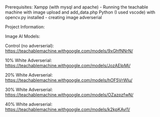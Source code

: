 Prerequisites:
Xampp (with mysql and apache) - Running the teachable machine with image upload and add_data.php
Python (I used vscode) with opencv.py installed - creating image adverserial

Project Information:

Image AI Models:

Control (no adverserial): https://teachablemachine.withgoogle.com/models/9xGhfNNrN/

10% White Adverserial: https://teachablemachine.withgoogle.com/models/JozAElpMj/

20% White Adverserial: https://teachablemachine.withgoogle.com/models/hOF5VrWlu/

30% White Adverserial: https://teachablemachine.withgoogle.com/models/OZazpzfwN/

40% White adverserial: https://teachablemachine.withgoogle.com/models/k2kpKAvl1/


